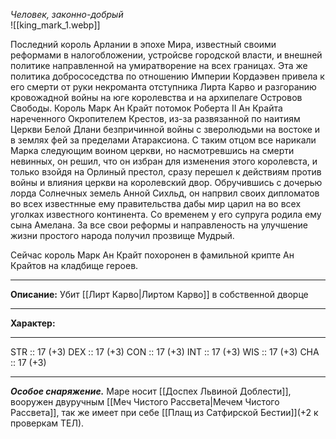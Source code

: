 *Человек, законно-добрый*  
![[king_mark_1.webp]]


Последний король Арлании в эпохе Мира, известный своими реформами в налогобложении, устройсве городской власти, и внешней политике направленной на умиратворение на всех границах.  Эта же политика добрососедства по отношению Империи Кордаэвен привела к его смерти от руки некроманта отступника Лирта Карво и разгоранию кровожадной войны на юге королевства и на архипелаге Островов Свободы. Король Марк Ан Крайт потомок Роберта II Ан Крайта нареченного Окропителем Крестов, из-за развязанной по наитиям Церкви Белой Длани безпричинной  войны с зверолюдьми на востоке и в землях фей за пределами Атараксиона. С таким отцом все нарикали Марка следующим воином церкви, но насмотревшись на смерти невинных, он решил, что он избран для изменения этого королевста, и только взойдя на Орлиный престол, сразу перешел к действиям против войны и влияния церкви на королевский двор. Обручившись с дочерью лорда Солнечных земель Анной Сихльд, он напрвил своих дипломатов во всех известнные ему правительства дабы мир царил на во всех уголках известного континента. Со временем у его супруга родила ему сына Амелана. За все свои реформы и направленость на улучшение жизни простого народа получил прозвище Мудрый. 

Сейчас король Марк Ан Крайт похоронен в фамильной крипте Ан Крайтов на кладбище героев. 
____ 
**Описание:** Убит [[Лирт Карво|Лиртом Карво]] в собственной дворце

____
**Характер:** 
___  
STR :: 17 (+3) DEX :: 17 (+3) CON :: 17 (+3) INT :: 17 (+3) WIS :: 17 (+3) CHA :: 17 (+3)
___  
***Особое снаряжение.*** Маре носит [[Доспех Львиной Доблести]], вооружен двуручным [[Меч Чистого Рассвета|Мечем Чистого Рассвета]], так же имеет при себе [[Плащ из Сатфирской Бестии]](+2 к проверкам ТЕЛ). 